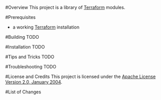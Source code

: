 #Overview
This project is a library of [Terraform](http://terraform.io/) modules.

#Prerequisites
* a working [Terraform](http://terraform.io) installation

#Building
TODO

#Installation
TODO

#Tips and Tricks
TODO

#Troubleshooting
TODO

#License and Credits
This project is licensed under the [Apache License Version 2.0, January 2004](http://www.apache.org/licenses/).

#List of Changes

